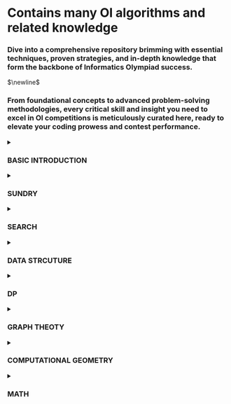 # Contains many OI algorithms and related knowledge

### Dive into a comprehensive repository brimming with essential techniques, proven strategies, and in-depth knowledge that form the backbone of Informatics Olympiad success. 
$\newline$

### From foundational concepts to advanced problem-solving methodologies, every critical skill and insight you need to excel in OI competitions is meticulously curated here, ready to elevate your coding prowess and contest performance.

<details>
  <summary><h3>BASIC INTRODUCTION</h3></summary>
  
- STL
- [Pair Checking](https://github.com/wz150432/OI-cpp/blob/main/Pair%20Checking.md)
- [Commonly Used Library Functions](https://github.com/wz150432/OI-cpp/blob/main/Commonly%20Used%20Library%20Functions.md)
- Estimation of Time Complexity
  
</details>

<details>
  <summary><h3>SUNDRY</h3></summary>
  
- [Binary Search](https://github.com/wz150432/OI-cpp/blob/main/Binary%20Search.md)
- Greedy
- [Sort](https://github.com/wz150432/OI-cpp/blob/main/Sort.md)
- High Precision
- Bitwise Operation
- Prefix Sum and Difference
- Binary Lifting
- KMP Matching
- Centroid Decomposition
- Block Processing
- CDQ Divide and Conquer
  
</details>

<details>
  <summary><h3>SEARCH</h3></summary>
  
- BFS
- DFS
- Pruning
- Iterative Deepening
- Meet-in-the-Middle
- Bidirectional BFS
- Bidirectional DFS
- Data Structure Optimization For Searching
- A*
- IDE*
- Simulated Annealing

</details>

<details>
  <summary><h3>DATA STRCUTURE</h3></summary>
  
- Stack And Queue
- Monotonic Stack And Queue
- Heap
- Sparse Table
- Hash Table
- Disjoint Set Union
- Binary Indexed Tree
- Segment Tree
- Trie
- Treap
- Splay
- Mo's Algorithm
- Persistent Segment Tree
- Persisitent Trie
- Suffix Array
- Suffix Automaton
- Prefix Automaton
- Aho Coracisk Automaton
- Dancing Links
- Leftist Tree
- Heavy Light Decomposition
- Block Linked List
- Dynamic Tree
- Centroid Tree

</details>

<details>
  <summary><h3>DP</h3></summary>
  
- Linear DP
- 0-1 Knapsack DP
- Complete Knapsack
- Multiple Knapsack
- Group Knapsack
- Interval DP
- State Machine DP
- State Compression DP
- Tree DP
- Digit DP
- Nested DP
- Plug DP
- Slope Optimized DP
- Quadrilateral Inequality Optimized DP
- WQS Binary Search
- Data Structure Optimized DP
- Matrix Exponentiation Optimized DP

</details>

<details>
  <summary><h3>GRAPH THEOTY</h3></summary>
  
- Introduction of Graphs and Trees
- Topological Sort
- Dijkstra's Algorithm
- Bellman Ford Algorithm
- Floyd's Algorithm
- Minimum Spanning Tree
- Bipartite Graph
- Difference Constraints
- Lowest Common Ancestor
- Strongly Connected Components
- Biconnected Components
- Eulerian Circuit and Path
- Maximum Flow
- Minimum Cut
- Cost Flow
- 2 Satisfiability
- Edmonds' Algorithm
- Prufer Code

</details>

<details>
  <summary><h3>COMPUTATIONAL GEOMETRY</h3></summary>
  
- Basic Knowledges
- Convex Hull
- Scan Line
- Half Plane Intersection
- Rotating Calipers
- Triangulation
- Adaptive Simpson's Integration

</details>
    
<details>
  <summary><h3>MATH</h3></summary>
  
  - Prime Numbers and Divisors
  - Euler's Totient Function
  - Sieve Method
  - Fast Exponentiation
  - Euclidean Algorithm
  - Chinese Remainder Theorem
  - Combinatorial Number Calculation
  - Gaussian Elimination
  - Inclusion Exclusion Principle
  - Game Theory
  - Matrix Multiplication
  - Probability and Mathematical Expectation
  - Baby Step Giant Step
  - Fast Fourier Transform
  - Number Theoretic Transform
  - Fast Walsh Hadamard Transform
  - Generating Function
  - Möbius Inversion
  - Burnside's Lemma and Pólya's Theorem
  - Catalan Numbers and Stirling Numbers
  - Linear Basis

</details>
